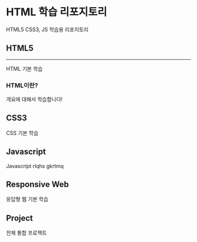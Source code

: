 # HTML 학습 리포지토리
HTML5 CSS3, JS 학습용 리포지토리

## HTML5
-------------
HTML 기본 학습

### HTML이란?
개요에 대해서 학습합니다!

## CSS3
CSS 기본 학습

## Javascript
Javascript rlqhs gkrtmq

## Responsive Web
응답형 웹 기본 학습

## Project
전체 통합 프로젝트
